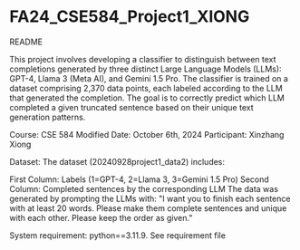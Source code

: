 # FA24_CSE584_Project1_XIONG
README

This project involves developing a classifier to distinguish between text completions generated by three distinct Large Language Models (LLMs): GPT-4, Llama 3 (Meta AI), and Gemini 1.5 Pro. The classifier is trained on a dataset comprising 2,370 data points, each labeled according to the LLM that generated the completion. The goal is to correctly predict which LLM completed a given truncated sentence based on their unique text generation patterns.

Course: CSE 584
Modified Date: October 6th, 2024
Participant: Xinzhang Xiong

Dataset:
The dataset (20240928project1_data2) includes:

First Column: Labels (1=GPT-4, 2=Llama 3, 3=Gemini 1.5 Pro)
Second Column: Completed sentences by the corresponding LLM
The data was generated by prompting the LLMs with: "I want you to finish each sentence with at least 20 words. Please make them complete sentences and unique with each other. Please keep the order as given."

System requirement: python==3.11.9. See requirement file
